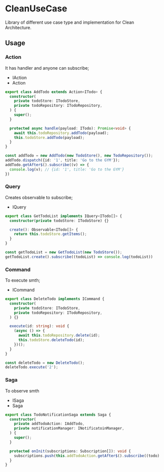 # CleanUseCase

Library of different use case type and implementation for Clean Architecture.


## Usage
### Action

It has handler and anyone can subscribe;

- IAction
- Action

```ts
export class AddTodo extends Action<ITodo> {
  constructor(
    private todoStore: ITodoStore,
    private todoRepository: ITodoRepository,
  ) {
    super();
  }

  protected async handle(payload: ITodo): Promise<void> {
    await this.todoRepository.addTodo(payload);
    this.todoStore.addTodo(payload);
  }
}

const addTodo = new AddTodo(new TodoStore(), new TodoRepository());
addTodo.dispatch({id: '1', title: 'Go to the GYM'});
addTodo.getAfter$().subscribe((v) => {
  console.log(v); // {id: '1', title: 'Go to the GYM'}
})
```
### Query

Creates observable to subscribe;

- IQuery

```ts
export class GetTodoList implements IQuery<ITodo[]> {
  constructor(private todoStore: ITodoStore) {}

  create(): Observable<ITodo[]> {
    return this.todoStore.getItems();
  }
}

const getTodoList = new GetTodoList(new TodoStore());
getTodoList.create().subscribe((todoList) => console.log(todoList))
```
### Command

To execute smth;

- ICommand

```ts
export class DeleteTodo implements ICommand {
  constructor(
    private todoStore: ITodoStore,
    private todoRepository: ITodoRepository,
  ) {}

  execute(id: string): void {
    (async () => {
      await this.todoRepository.delete(id);
      this.todoStore.deleteTodo(id); 
    })();
  }
}

const deleteTodo = new DeleteTodo();
deleteTodo.execute('2');
```

### Saga

To observe smth

- ISaga
- Saga

```ts
export class TodoNotificationSaga extends Saga {
  constructor(
    private addTodoAction: IAddTodo,
    private notificationManager: INotificatoinManager,
  ) {
    super();
  }

  protected onInit(subscriptions: Subscription[]): void {
    subscriptions.push(this.addTodoAction.getAfter$().subscribe((todo) => this.notificationManager.show(todo)));
  }
}
```
